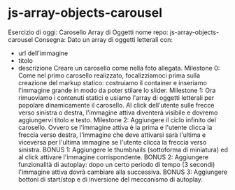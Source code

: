 # js-array-objects-carousel

Esercizio di oggi: Carosello Array di Oggetti
nome repo: js-array-objects-carousel
Consegna:
Dato un array di oggetti letterali con:

- url dell'immagine
- titolo
- descrizione
  Creare un carosello come nella foto allegata.
  Milestone 0:
  Come nel primo carosello realizzato, focalizziamoci prima sulla creazione del markup statico: costruiamo il container e inseriamo l'immagine grande in modo da poter stilare lo slider.
  Milestone 1:
  Ora rimuoviamo i contenuti statici e usiamo l'array di oggetti letterali per popolare dinamicamente il carosello.
  Al click dell'utente sulle frecce verso sinistra o destra, l'immagine attiva diventerà visibile e dovremo aggiungervi titolo e testo.
  Milestone 2:
  Aggiungere il ciclo infinito del carosello. Ovvero se l'immagine attiva è la prima e l'utente clicca la freccia verso destra, l'immagine che deve attivarsi sarà l'ultima e viceversa per l'ultima immagine se l'utente clicca la freccia verso sinistra.
  BONUS 1:
  Aggiungere le thumbnails (sottoforma di miniatura) ed al click attivare l'immagine corrispondente.
  BONUS 2:
  Aggiungere funzionalità di autoplay: dopo un certo periodo di tempo (3 secondi) l'immagine attiva dovrà cambiare alla successiva.
  BONUS 3:
  Aggiungere bottoni di start/stop e di inversione del meccanismo di autoplay.
